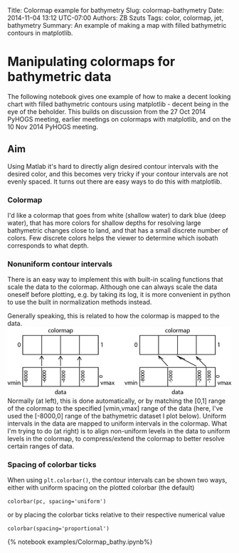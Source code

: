 Title: Colormap example for bathymetry
Slug: colormap-bathymetry
Date: 2014-11-04 13:12 UTC-07:00
Authors: ZB Szuts
Tags: color, colormap, jet, bathymetry
Summary: An example of making a map with filled bathymetric contours in matplotlib.

# Manipulating colormaps for bathymetric data

The following notebook gives one example of how to make a decent looking chart with filled bathymetric contours using matplotlib - decent being in the eye of the beholder.  This builds on discussion from the 27 Oct 2014 PyHOGS meeting, earlier meetings on colormaps with matplotlib, and on the 10 Nov 2014 PyHOGS meeting.

## Aim
Using Matlab it's hard to directly align desired contour intervals with the desired color, and this becomes very tricky if your contour intervals are not evenly spaced.  It turns out there are easy ways to do this with matplotlib.

### Colormap
I'd like a colormap that goes from white (shallow water) to dark blue (deep water), that has more colors for shallow depths for resolving large bathymetric changes close to land, and that has a small discrete number of colors.  Few discrete colors helps the viewer to determine which isobath corresponds to what depth.

### Nonuniform contour intervals
There is an easy way to implement this with built-in scaling functions that scale the data to the colormap.  Although one can always scale the data oneself before plotting, e.g. by taking its log, it is more convenient in python to use the built in normalization methods instead.

Generally speaking, this is related to how the colormap is mapped to the data.  
![](/images/color_data_mapping.jpg "Mapping between colormap and data")
Normally (at left), this is done automatically, or by matching the [0,1] range of the colormap to the specified [vmin,vmax] range of the data (here, I've used the [-8000,0] range of the bathymetric dataset I plot below).  Uniform intervals in the data are mapped to uniform intervals in the colormap.  What I'm trying to do (at right) is to align non-uniform levels in the data to uniform levels in the colormap, to compress/extend the colormap to better resolve certain ranges of data.

### Spacing of colorbar ticks

When using `plt.colorbar()`, the contour intervals can be shown two ways, either with uniform spacing on the plotted colorbar (the default)

    colorbar(pc, spacing='uniform')

or by placing the colorbar ticks relative to their respective numerical value

    colorbar(spacing='proportional')

{% notebook examples/Colormap_bathy.ipynb%}
